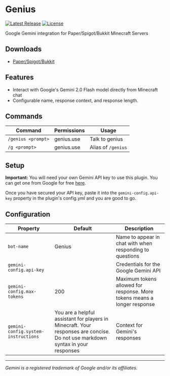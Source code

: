 # Genius
[![Latest Release](https://img.shields.io/github/release/fletchly/genius.svg?color=6cd113)](https://github.com/fletchly/genius/releases/latest)
[![License](https://img.shields.io/github/license/fletchly/genius.svg)](https://github.com/fletchly/genius/blob/main/LICENSE)

Google Gemini integration for Paper/Spigot/Bukkit Minecraft Servers

## Downloads
- [Paper/Spigot/Bukkit]()

## Features
- Interact with Google's Gemini 2.0 Flash model directly from Minecraft chat
- Configurable name, response context, and response length.

## Commands

| Command            | Permissions | Usage              |
| ------------------ | ----------- | ------------------ |
| `/genius <prompt>` | genius.use  | Talk to genius     |
| `/g <prompt>`      | genius.use  | Alias of `/genius` |

## Setup
**Important:** You will need your own Gemini API key to use this plugin. You can get one from Google for free [here](https://aistudio.google.com/app/apikey).

Once you have secured your API key, paste it into the `gemini-config.api-key` property in the plugin's config.yml and you are good to go.

## Configuration
| Property   | Default | Description                                              |
| ---------- | ------- | -------------------------------------------------------- |
| `bot-name` | Genius  | Name to appear in chat with when responding to questions |
| `gemini-config.api-key` |  | Credentials for the Google Gemini API |
| `gemini-config.max-tokens` | 200 | Maximum tokens allowed for response. More tokens means a longer response |
| `gemini-config.system-instructions` | You are a helpful assistant for players in Minecraft. Your responses are concise. Do not use markdown syntax in your responses | Context for Gemini's responses |

---
*Gemini is a registered trademark of Google and/or its affiliates.*
